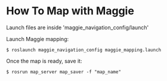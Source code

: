 # How To Map with Maggie

Launch files are inside 'maggie_navigation_config/launch'

Launch Maggie mapping:
   
```shell
$ roslaunch maggie_navigation_config maggie_mapping.launch
```

Once the map is ready, save it:
   
```shell
$ rosrun map_server map_saver -f "map_name"
```




